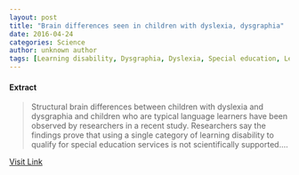 ```yaml
---
layout: post
title: "Brain differences seen in children with dyslexia, dysgraphia"
date: 2016-04-24
categories: Science
author: unknown author
tags: [Learning disability, Dysgraphia, Dyslexia, Special education, Learning, Neuropsychological assessment, Neuropsychology, Communication, Behavioural sciences, Pedagogy, Educational psychology, Applied psychology, Education, Cognition, Cognitive science, Neuroscience, Psychology, Behavior modification, Psychological concepts]
---
```





#### Extract
>Structural brain differences between children with dyslexia and dysgraphia and children who are typical language learners have been observed by researchers in a recent study. Researchers say the findings prove that using a single category of learning disability to qualify for special education services is not scientifically supported....



[Visit Link](http://feeds.sciencedaily.com/~r/sciencedaily/~3/uKgDI-TnCRA/150428141919.htm)


